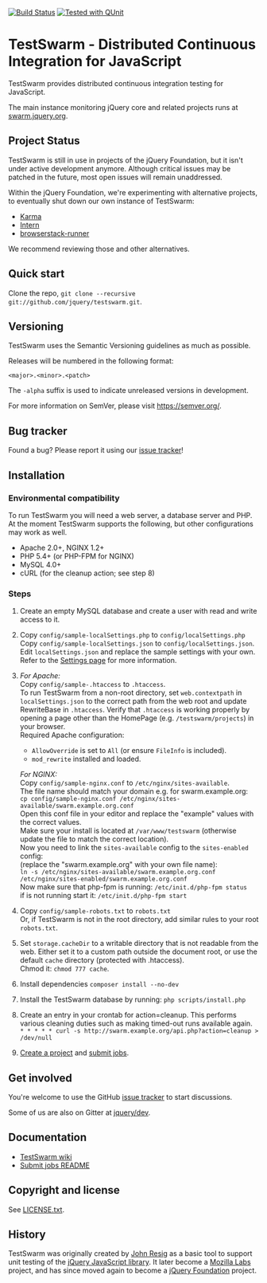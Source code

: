 [![Build Status](https://travis-ci.com/jquery/testswarm.svg?branch=main)](https://travis-ci.com/jquery/testswarm) [![Tested with QUnit](https://img.shields.io/badge/tested_with-qunit-9c3493.svg)](https://qunitjs.com/)

TestSwarm - Distributed Continuous Integration for JavaScript
=================

TestSwarm provides distributed continuous integration testing for
JavaScript.

The main instance monitoring jQuery core and related projects runs at
[swarm.jquery.org](http://swarm.jquery.org/).

Project Status
--------------

TestSwarm is still in use in projects of the jQuery Foundation, but it isn't under active development anymore. Although critical issues may be patched in the future, most open issues will remain unaddressed.

Within the jQuery Foundation, we're experimenting with alternative projects, to eventually shut down our own instance of TestSwarm:

- [Karma](https://karma-runner.github.io/)
- [Intern](https://theintern.io/)
- [browserstack-runner](https://github.com/browserstack/browserstack-runner/)

We recommend reviewing those and other alternatives.

Quick start
----------

Clone the repo, `git clone --recursive git://github.com/jquery/testswarm.git`.


Versioning
----------

TestSwarm uses the Semantic Versioning guidelines as much as possible.

Releases will be numbered in the following format:

`<major>.<minor>.<patch>`

The `-alpha` suffix is used to indicate unreleased versions in development.

For more information on SemVer, please visit <https://semver.org/>.


Bug tracker
-----------

Found a bug? Please report it using our [issue
tracker](https://github.com/jquery/testswarm/issues)!


Installation
-----------

### Environmental compatibility

To run TestSwarm you will need a web server, a database server and PHP.
At the moment TestSwarm supports the following, but other configurations
may work as well.

* Apache 2.0+, NGINX 1.2+
* PHP 5.4+ (or PHP-FPM for NGINX)
* MySQL 4.0+
* cURL (for the cleanup action; see step 8)

### Steps

1. Create an empty MySQL database and create a user with read and write access to it.

1. Copy `config/sample-localSettings.php` to `config/localSettings.php`<br/>
   Copy `config/sample-localSettings.json` to `config/localSettings.json`.<br/>
   Edit `localSettings.json` and replace the sample settings with your own.<br/>
   Refer to the [Settings page](https://github.com/jquery/testswarm/wiki/Settings) for more information.

1. *For Apache:*<br/>
   Copy `config/sample-.htaccess` to `.htaccess`.<br/>
   To run TestSwarm from a non-root directory, set `web.contextpath` in `localSettings.json` to the
   correct path from the web root and update RewriteBase in `.htaccess`.
   Verify that `.htaccess` is working properly by opening a page other than the HomePage (e.g.
   `/testswarm/projects`) in your browser.<br/>Required Apache configuration:<br/>
   * `AllowOverride` is set to `All` (or ensure `FileInfo` is included).
   * `mod_rewrite` installed and loaded.

   *For NGINX:*<br/>
   Copy `config/sample-nginx.conf` to `/etc/nginx/sites-available`.
   <br/>The file name should match your domain e.g. for swarm.example.org:<br/>
   `cp config/sample-nginx.conf /etc/nginx/sites-available/swarm.example.org.conf`
   <br/>Open this conf file in your editor and replace the "example" values with the correct values.
   <br/>Make sure your install is located at `/var/www/testswarm`
   (otherwise update the file to match the correct location).<br/>
   Now you need to link the `sites-available` config to the `sites-enabled` config:<br/>
   (replace the "swarm.example.org" with your own file name):<br/>
   `ln -s /etc/nginx/sites-available/swarm.example.org.conf /etc/nginx/sites-enabled/swarm.example.org.conf`<br/>
   Now make sure that php-fpm is running: `/etc/init.d/php-fpm status`<br/>
   if is not running start it: `/etc/init.d/php-fpm start`

1. Copy `config/sample-robots.txt` to `robots.txt`<br/>
   Or, if TestSwarm is not in the root directory, add similar rules to your root `robots.txt`.

1. Set `storage.cacheDir` to a writable directory that is not readable from the
   web. Either set it to a custom path outside the document root, or use the
   default `cache` directory (protected with .htaccess).<br/>Chmod it:
   `chmod 777 cache`.

1. Install dependencies
   `composer install --no-dev`

1. Install the TestSwarm database by running:
   `php scripts/install.php`

1. Create an entry in your crontab for action=cleanup. This performs various
   cleaning duties such as making timed-out runs available again.<br/>
   `* * * * * curl -s http://swarm.example.org/api.php?action=cleanup > /dev/null`

1. [Create a project](./scripts/README.md#create-projects) and [submit jobs](./scripts/addjob/README.md).


Get involved
---------------------

You're welcome to use the GitHub [issue tracker](https://github.com/jquery/testswarm/issues)
 to start discussions.

Some of us are also on Gitter at [jquery/dev](https://gitter.im/jquery/dev).


Documentation
---------------------

* [TestSwarm wiki](https://github.com/jquery/testswarm/wiki)
* [Submit jobs README](./scripts/addjob/README.md)


Copyright and license
---------------------

See [LICENSE.txt](./LICENSE.txt).


History
---------------------

TestSwarm was originally created by [John Resig](https://johnresig.com/) as a
basic tool to support unit testing of the [jQuery JavaScript
library](https://jquery.com). It later become a [Mozilla Labs](http://labs.mozilla.com/) project,
and has since moved again to become a [jQuery Foundation](https://jquery.org/) project.
